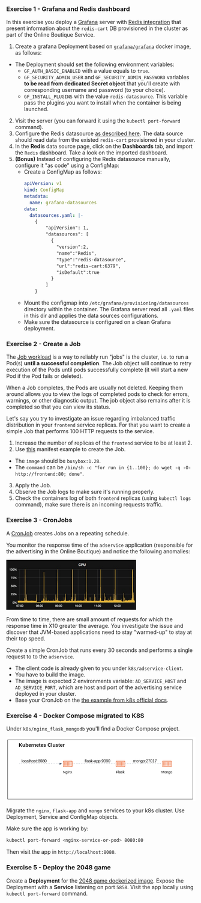 
### Exercise 1 -  Grafana and Redis dashboard

In this exercise you deploy a [Grafana](https://grafana.com/) server with [Redis integration](https://grafana.com/grafana/plugins/redis-datasource/) that present information about the `redis-cart` DB provisioned in the cluster as part of the Online Boutique Service. 

1. Create a grafana Deployment based on [`grafana/grafana`](https://hub.docker.com/r/grafana/grafana) docker image, as follows:
  - The Deployment should set the following environment variables:
    - `GF_AUTH_BASIC_ENABLED` with a value equals to `true`.
    - `GF_SECURITY_ADMIN_USER` and `GF_SECURITY_ADMIN_PASSWORD` variables **to be read from dedicated Secret object** that you'll create with corresponding username and password (to your choice).
    - `GF_INSTALL_PLUGINS` with the value `redis-datasource`. This variable pass the plugins you want to install when the container is being launched.
2. Visit the server (you can forward it using the `kubectl port-forward` command).
3. Configure the Redis datasource [as described here](https://grafana.com/grafana/plugins/redis-datasource/?tab=overview). The data source should read data from the existed `redis-cart` provisioned in your cluster. 
4. In the **Redis** data source page, click on the **Dashboards** tab, and import the `Redis` dashboard. Take a look on the imported dashboard.   
4. **(Bonus)** Instead of configuring the Redis datasource manually, configure it "as code" using a ConfigMap:
    - Create a ConfigMap as follows:
      ```yaml
      apiVersion: v1
      kind: ConfigMap
      metadata:
        name: grafana-datasources
      data:
        datasources.yaml: |-
          {
              "apiVersion": 1,
              "datasources": [
                {
                  "version":2,
                  "name":"Redis",
                  "type":"redis-datasource",
                  "url":"redis-cart:6379",
                  "isDefault":true
                }
              ]
          }
      ```
    - Mount the configmap into `/etc/grafana/provisioning/datasources` directory within the container. The Grafana server read all `.yaml` files in this dir and applies the data sources configurations. 
    - Make sure the datasource is configured on a clean Grafana deployment. 

### Exercise 2 - Create a Job

The [Job workload](https://kubernetes.io/docs/concepts/workloads/controllers/job/) is a way to reliably run "jobs" is the cluster, i.e. to run a Pod(s) **until a successful completion**. 
The Job object will continue to retry execution of the Pods until pods successfully complete (it will start a new Pod if the Pod fails or deleted). 

When a Job completes, the Pods are usually not deleted.
Keeping them around allows you to view the logs of completed pods to check for errors, warnings, or other diagnostic output.
The job object also remains after it is completed so that you can view its status. 

Let's say you try to investigate an issue regarding imbalanced traffic distribution in your `frontend` service replicas. 
For that you want to create a simple Job that performs 100 HTTP requests to the service.

1. Increase the number of replicas of the `frontend` service to be at least 2.
2. Use [this](https://kubernetes.io/docs/concepts/workloads/controllers/job/#running-an-example-job) manifest example to create the Job. 
  - The `image` should be `busybox:1.28`.
  - The `command` can be `/bin/sh -c "for run in {1..100}; do wget -q -O- http://frontend:80; done"`.
3. Apply the Job.
4. Observe the Job logs to make sure it's running properly.
5. Check the containers log of both `frontend` replicas (using `kubectl logs` command), make sure there is an incoming requests traffic. 


### Exercise 3 - CronJobs 

A [CronJob](https://kubernetes.io/docs/concepts/workloads/controllers/cron-jobs/) creates Jobs on a repeating schedule.

You monitor the response time of the `adservice` application (responsible for the advertising in the Online Boutique) and notice the following anomalies:

![.guides/img/k8s_cronjob_ex](./k8s_cronjob_ex.png)


From time to time, there are small amount of requests for which the response time in X10 greater the average.
You investigate the issue and discover that JVM-based applications need to stay "warmed-up" to stay at their top speed. 

Create a simple CronJob that runs every 30 seconds and performs a single request to to the `adservice`. 

- The client code is already given to you under `k8s/adservice-client`.
- You have to build the image.
- The image is expected 2 environments variable: `AD_SERVICE_HOST` and `AD_SERVICE_PORT`, which are host and port of the advertising service deployed in your cluster.
- Base your CronJob on the [the example from k8s official docs](https://kubernetes.io/docs/concepts/workloads/controllers/cron-jobs/#example).

### Exercise 4 - Docker Compose migrated to K8S 

Under `k8s/nginx_flask_mongodb` you'll find a Docker Compose project.

![.guides/img/k8s_nginx-flask-mongo](./k8s_nginx-flask-mongo.png)


Migrate the `nginx`, `flask-app` and `mongo` services to your k8s cluster.
Use Deployment, Service and ConfigMap objects. 

Make sure the app is working by:

```bash
kubectl port-forward <nginx-service-or-pod> 8080:80
```

Then visit the app in `http://localhost:8080`. 

### Exercise 5 - Deploy the 2048 game

Create a **Deployment** for the [2048 game dockerized image](https://hub.docker.com/r/alexwhen/docker-2048).
Expose the Deployment with a **Service** listening on port `5858`. Visit the app locally using `kubectl port-forward` command.
